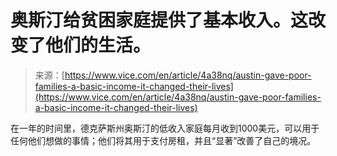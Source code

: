 <!--yml

category: 未分类

日期：2024年05月27日 15:24:09

-->

# 奥斯汀给贫困家庭提供了基本收入。这改变了他们的生活。

> 来源：[https://www.vice.com/en/article/4a38nq/austin-gave-poor-families-a-basic-income-it-changed-their-lives](https://www.vice.com/en/article/4a38nq/austin-gave-poor-families-a-basic-income-it-changed-their-lives)

在一年的时间里，德克萨斯州奥斯汀的低收入家庭每月收到1000美元，可以用于任何他们想做的事情；他们将其用于支付房租，并且“显著”改善了自己的境况。
